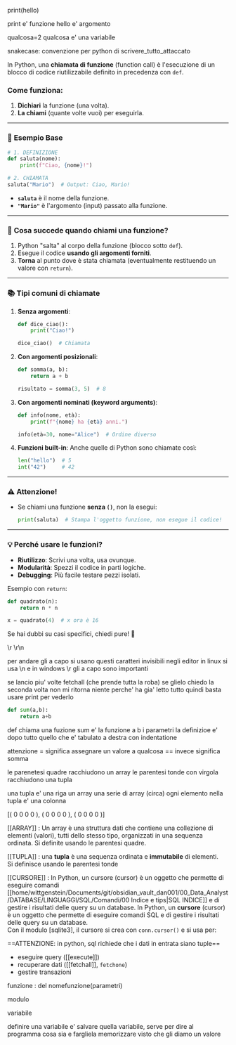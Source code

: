 print(hello)

print e' funzione
hello e' argomento

qualcosa=2 qualcosa e' una variabile

snakecase: convenzione per python di scrivere_tutto_attaccato

In Python, una **chiamata di funzione** (function call) è l'esecuzione di un blocco di codice riutilizzabile definito in precedenza con `def`.  

### Come funziona:
1. **Dichiari** la funzione (una volta).  
2. **La chiami** (quante volte vuoi) per eseguirla.  



---

### 📌 **Esempio Base**
```python
# 1. DEFINIZIONE
def saluta(nome):
    print(f"Ciao, {nome}!")

# 2. CHIAMATA
saluta("Mario")  # Output: Ciao, Mario!
```
- **`saluta`** è il nome della funzione.  
- **`"Mario"`** è l'argomento (input) passato alla funzione.  

---

### 🔹 **Cosa succede quando chiami una funzione?**
1. Python "salta" al corpo della funzione (blocco sotto `def`).  
2. Esegue il codice **usando gli argomenti forniti**.  
3. **Torna** al punto dove è stata chiamata (eventualmente restituendo un valore con `return`).  

---

### 📚 **Tipi comuni di chiamate**
1. **Senza argomenti**:  
   ```python
   def dice_ciao():
       print("Ciao!")
   
   dice_ciao()  # Chiamata
   ```

2. **Con argomenti posizionali**:  
   ```python
   def somma(a, b):
       return a + b
   
   risultato = somma(3, 5)  # 8
   ```

3. **Con argomenti nominati (keyword arguments)**:  
   ```python
   def info(nome, età):
       print(f"{nome} ha {età} anni.")
   
   info(età=30, nome="Alice")  # Ordine diverso
   ```

4. **Funzioni built-in**: Anche quelle di Python sono chiamate così:  
   ```python
   len("hello")  # 5
   int("42")     # 42
   ```

---

### ⚠️ **Attenzione!**
- Se chiami una funzione **senza `()`**, non la esegui:  
  ```python
  print(saluta)  # Stampa l'oggetto funzione, non esegue il codice!
  ```

---

### 💡 **Perché usare le funzioni?**
- **Riutilizzo**: Scrivi una volta, usa ovunque.  
- **Modularità**: Spezzi il codice in parti logiche.  
- **Debugging**: Più facile testare pezzi isolati.  

Esempio con `return`:  
```python
def quadrato(n):
    return n * n

x = quadrato(4)  # x ora è 16
``` 

Se hai dubbi su casi specifici, chiedi pure! 🚀

\r
\r\n

per andare gli a capo si usano questi caratteri invisibili negli editor
in linux si usa \n e in windows \r 
gli a capo sono importanti

se lancio piu' volte fetchall (che prende tutta la roba)
se glielo chiedo la seconda volta non mi ritorna niente perche' ha gia' letto tutto
quindi basta usare print per vederlo

```python
def sum(a,b):
	return a+b
```

def chiama una fuzione
sum e' la funzione
a b i parametri
la definizioe e' dopo tutto quello che e' tabulato a destra
	con indentatione

attenzione
= significa assegnare un valore a qualcosa
== invece significa somma 

le parenetesi quadre racchiudono un array 
le parentesi tonde con virgola racchiudono una tupla

una tupla e' una riga un array una serie di array (circa)
ogni elemento nella tupla e' una colonna

[( 0 0 0 0 ),
( 0 0 0 0 ),
( 0 0 0 0 )]

[[ARRAY]] : 
Un array è una struttura dati che contiene una collezione di elementi (valori), tutti dello stesso tipo, organizzati in una sequenza ordinata.
Si definite usando le parentesi quadre.

[[TUPLA]] :
una **tupla** è una sequenza ordinata e **immutabile** di elementi.  
Si definisce usando le parentesi tonde

[[CURSORE]] :
In Python, un cursore (cursor) è un oggetto che permette di eseguire comandi [[home/wittgenstein/Documents/git/obsidian_vault_dan001/00_Data_Analyst/DATABASE/LINGUAGGI/SQL/Comandi/00 Indice e tips|SQL INDICE]] e di gestire i risultati delle query su un database. In Python, un **cursore** (cursor) è un oggetto che permette di eseguire comandi SQL e di gestire i risultati delle query su un database.  
Con il modulo [sqlite3], il cursore si crea con `conn.cursor()` e si usa per:

==ATTENZIONE: in python, sql richiede che i dati in entrata siano tuple==

- eseguire query ([[execute]])
- recuperare dati ([[fetchall]], `fetchone`)
- gestire transazioni

funzione : del nomefunzione(parametri)

modulo

variabile

definire una variabile e' salvare quella variabile, serve per dire al programma cosa sia e fargliela memorizzare visto che gli diamo un valore